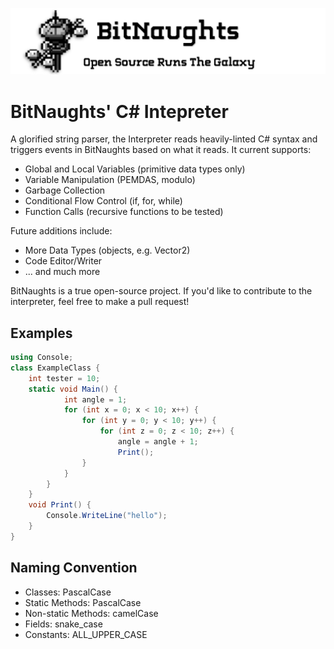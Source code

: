 ![banner](https://raw.githubusercontent.com/bitnaughts/bitnaughts.assets/master/images/banner.png)

# BitNaughts' C# Intepreter

A glorified string parser, the Interpreter reads heavily-linted C# syntax and triggers events in BitNaughts based on what it reads. It current supports:

  - Global and Local Variables (primitive data types only)
  - Variable Manipulation (PEMDAS, modulo)
  - Garbage Collection
  - Conditional Flow Control (if, for, while)
  - Function Calls (recursive functions to be tested)

Future additions include:
  - More Data Types (objects, e.g. Vector2)
  - Code Editor/Writer
  - ... and much more

BitNaughts is a true open-source project. If you'd like to contribute to the interpreter, feel free to make a pull request! 

## Examples

```cs 
using Console;
class ExampleClass {
    int tester = 10;
    static void Main() {
            int angle = 1;
            for (int x = 0; x < 10; x++) {
                for (int y = 0; y < 10; y++) {
                    for (int z = 0; z < 10; z++) {
                        angle = angle + 1;
                        Print();
                }
            }
        }
    }
    void Print() {
        Console.WriteLine("hello");
    }
}
```


## Naming Convention

  - Classes: PascalCase
  - Static Methods: PascalCase
  - Non-static Methods: camelCase
  - Fields: snake_case
  - Constants: ALL_UPPER_CASE
